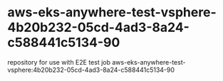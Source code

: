 # aws-eks-anywhere-test-vsphere-4b20b232-05cd-4ad3-8a24-c588441c5134-90
repository for use with E2E test job aws-eks-anywhere-test-vsphere:4b20b232-05cd-4ad3-8a24-c588441c5134-90
